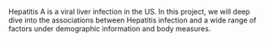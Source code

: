 Hepatitis A is a viral liver infection in the US. In this project, we will deep dive into the associations between 
Hepatitis infection and a wide range of factors under demographic information and body measures.


